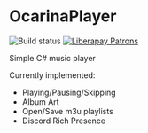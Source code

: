 # OcarinaPlayer

![Build status](https://ci.appveyor.com/api/projects/status/si1iaaty6ptu7t53?svg=true) [![Liberapay Patrons](http://img.shields.io/liberapay/patrons/hernikplays.svg?logo=liberapay)](https://liberapay.com/hernikplays)

Simple C# music player

Currently implemented:
- Playing/Pausing/Skipping
- Album Art
- Open/Save m3u playlists
- Discord Rich Presence 
